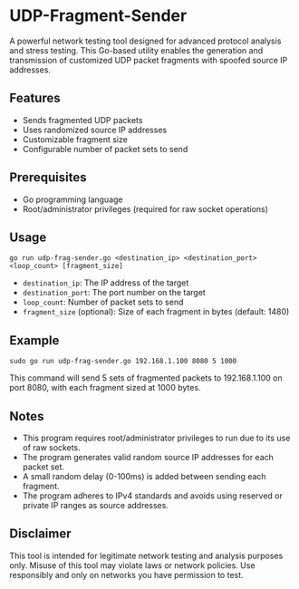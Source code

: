 # UDP-Fragment-Sender
A powerful network testing tool designed for advanced protocol analysis and stress testing. This Go-based utility enables the generation and transmission of customized UDP packet fragments with spoofed source IP addresses.

## Features

- Sends fragmented UDP packets
- Uses randomized source IP addresses
- Customizable fragment size
- Configurable number of packet sets to send

## Prerequisites

- Go programming language
- Root/administrator privileges (required for raw socket operations)

## Usage

```
go run udp-frag-sender.go <destination_ip> <destination_port> <loop_count> [fragment_size]
```

- `destination_ip`: The IP address of the target
- `destination_port`: The port number on the target
- `loop_count`: Number of packet sets to send
- `fragment_size` (optional): Size of each fragment in bytes (default: 1480)

## Example

```
sudo go run udp-frag-sender.go 192.168.1.100 8080 5 1000
```

This command will send 5 sets of fragmented packets to 192.168.1.100 on port 8080, with each fragment sized at 1000 bytes.

## Notes

- This program requires root/administrator privileges to run due to its use of raw sockets.
- The program generates valid random source IP addresses for each packet set.
- A small random delay (0-100ms) is added between sending each fragment.
- The program adheres to IPv4 standards and avoids using reserved or private IP ranges as source addresses.

## Disclaimer

This tool is intended for legitimate network testing and analysis purposes only. Misuse of this tool may violate laws or network policies. Use responsibly and only on networks you have permission to test.
